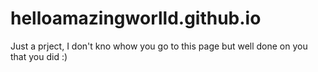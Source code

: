 # helloamazingworlld.github.io
Just a prject, I don't kno whow you go to this page but well done on you that you did :)
